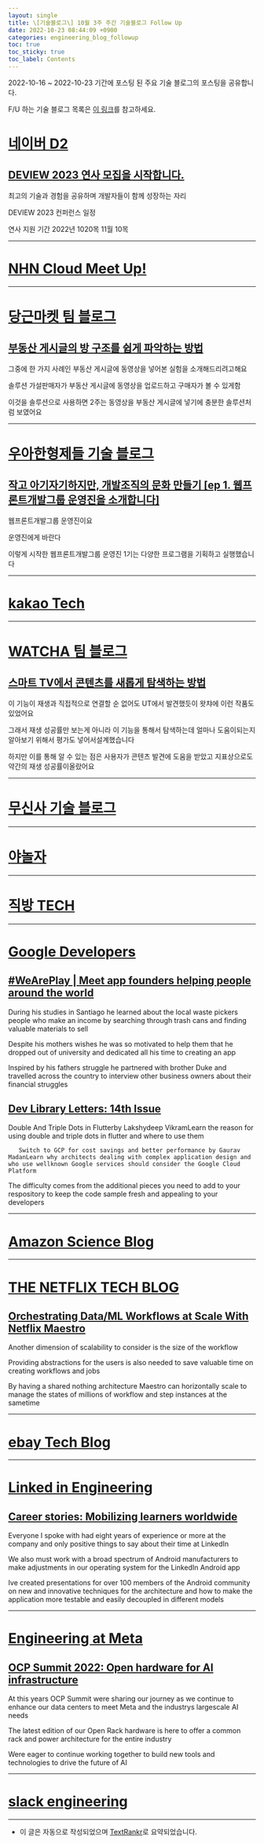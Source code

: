 ```yaml
---
layout: single
title: \[기술블로그\] 10월 3주 주간 기술블로그 Follow Up
date: 2022-10-23 08:44:09 +0900
categories: engineering_blog_followup
toc: true
toc_sticky: true
toc_label: Contents
---
```


2022-10-16 ~ 2022-10-23 기간에 포스팅 된 주요 기술 블로그의 포스팅을 공유합니다.

F/U 하는 기술 블로그 목록은 [이 링크](https://cherrue.github.io/engineering_blog_followup/searchengine/FU-%EA%B8%B0%EC%88%A0-%EB%B8%94%EB%A1%9C%EA%B7%B8-%EB%AA%A9%EB%A1%9D/)를 참고하세요.

# [네이버 D2](https://d2.naver.com/d2.atom)

## [DEVIEW 2023 연사 모집을 시작합니다.](https://d2.naver.com/news/4000662)

 최고의 기술과 경험을 공유하며 개발자들이 함께 성장하는 자리

 DEVIEW 2023 컨퍼런스 일정

 연사 지원 기간  2022년 1020목  11월 10목

---



# [NHN Cloud Meet Up!](https://meetup.toast.com/rss)

---



# [당근마켓 팀 블로그](https://medium.com/feed/daangn)

## [부동산 게시글의 방 구조를 쉽게 파악하는 방법](https://medium.com/daangn/%EB%B6%80%EB%8F%99%EC%82%B0-%EA%B2%8C%EC%8B%9C%EA%B8%80%EC%9D%98-%EB%B0%A9-%EA%B5%AC%EC%A1%B0%EB%A5%BC-%EC%89%BD%EA%B2%8C-%ED%8C%8C%EC%95%85%ED%95%98%EB%8A%94-%EB%B0%A9%EB%B2%95-b0e6fa70052d?source=rss----4505f82a2dbd---4)

 그중에 한 가지 사례인 부동산 게시글에 동영상을 넣어본 실험을 소개해드리려고해요

 솔루션 가설판매자가 부동산 게시글에 동영상을 업로드하고 구매자가 볼 수 있게함

 이것을 솔루션으로 사용하면 2주는 동영상을 부동산 게시글에 넣기에 충분한 솔루션처럼 보였어요

---



# [우아한형제들 기술 블로그](https://techblog.woowahan.com/feed/)

## [작고 아기자기하지만, 개발조직의 문화 만들기 [ep 1. 웹프론트개발그룹 운영진을 소개합니다]](https://techblog.woowahan.com/9347/)

 웹프론트개발그룹 운영진이요

 운영진에게 바란다

 이렇게 시작한 웹프론트개발그룹 운영진 1기는 다양한 프로그램을 기획하고 실행했습니다

---



# [kakao Tech](https://tech.kakao.com/feed/)

---



# [WATCHA 팀 블로그](https://medium.com/feed/watcha)

## [스마트 TV에서 콘텐츠를 새롭게 탐색하는 방법](https://medium.com/watcha/%EC%8A%A4%EB%A7%88%ED%8A%B8-tv%EC%97%90%EC%84%9C-%EC%BD%98%ED%85%90%EC%B8%A0%EB%A5%BC-%EC%83%88%EB%A1%AD%EA%B2%8C-%ED%83%90%EC%83%89%ED%95%98%EB%8A%94-%EB%B0%A9%EB%B2%95-66d303a6c65e?source=rss----bd1678892a27---4)

 이 기능이 재생과 직접적으로 연결할 순 없어도 UT에서 발견했듯이 왓챠에 이런 작품도 있었어요

 그래서 재생 성공률만 보는게 아니라 이 기능을 통해서 탐색하는데 얼마나 도움이되는지 알아보기 위해서 평가도 넣어서설계했습니다

 하지만 이를 통해 알 수 있는 점은 사용자가 콘텐츠 발견에 도움을 받았고 지표상으로도 약간의 재생 성공률이올랐어요

---



# [무신사 기술 블로그](https://medium.com/feed/musinsa-tech)

---



# [야놀자](https://medium.com/feed/yanolja)

---



# [직방 TECH](https://medium.com/feed/zigbang)

---



# [Google Developers](https://developers.googleblog.com/feeds/posts/default?alt=rss)

## [#WeArePlay |  Meet app founders helping people around the world](http://developers.googleblog.com/2022/10/weareplay-meet-app-founders-helping-people-around-the-world.html)

 During his studies in Santiago he learned about the local waste pickers  people who make an income by searching through trash cans and finding valuable materials to sell

 Despite his mothers wishes he was so motivated to help them that he dropped out of university and dedicated all his time to creating an app

 Inspired by his fathers struggle he partnered with brother Duke and travelled across the country to interview other business owners about their financial struggles

## [Dev Library Letters: 14th Issue](http://developers.googleblog.com/2022/10/dev-library-letters-14th-issue.html)

 Double And Triple Dots in Flutterby Lakshydeep VikramLearn the reason for using double and triple dots in flutter and where to use them

       Switch to GCP for cost savings and better performance by Gaurav MadanLearn why architects dealing with complex application design and who use wellknown Google services should consider the Google Cloud Platform

 The difficulty comes from the additional pieces you need to add to your respository to keep the code sample fresh and appealing to your developers

---



# [Amazon Science Blog](https://www.amazon.science/index.rss)

---



# [THE NETFLIX TECH BLOG](https://netflixtechblog.com/feed)

## [Orchestrating Data/ML Workflows at Scale With Netflix Maestro](https://netflixtechblog.com/orchestrating-data-ml-workflows-at-scale-with-netflix-maestro-aaa2b41b800c?source=rss----2615bd06b42e---4)

 Another dimension of scalability to consider is the size of the workflow

 Providing abstractions for the users is also needed to save valuable time on creating workflows and jobs

 By having a shared nothing architecture Maestro can horizontally scale to manage the states of millions of workflow and step instances at the sametime

---



# [ebay Tech Blog](https://tech.ebayinc.com/rss)

---



# [Linked in Engineering](https://engineering.linkedin.com/blog.rss.html)

## [Career stories: Mobilizing learners worldwide](https://engineering.linkedin.com/blog/2022/career-stories--mobilizing-learners-worldwide)

 Everyone I spoke with had eight years of experience or more at the company and only positive things to say about their time at LinkedIn

 We also must work with a broad spectrum of Android manufacturers to make adjustments in our operating system for the LinkedIn Android app

 Ive created presentations for over 100 members of the Android community on new and innovative techniques for the architecture and how to make the application more testable and easily decoupled in different models

---



# [Engineering at Meta](https://engineering.fb.com/feed/)

## [OCP Summit 2022: Open hardware for AI infrastructure](https://engineering.fb.com/2022/10/18/open-source/ocp-summit-2022-grand-teton/)

 At this years OCP Summit were sharing our journey as we continue to enhance our data centers to meet Meta and the industrys largescale AI needs

 The latest edition of our Open Rack hardware is here to offer a common rack and power architecture for the entire industry

 Were eager to continue working together to build new tools and technologies to drive the future of AI

---



# [slack engineering](https://slack.engineering/feed/)

---

* 이 글은 자동으로 작성되었으며 [TextRankr](https://github.com/theeluwin/textrankr)로 요약되었습니다.
